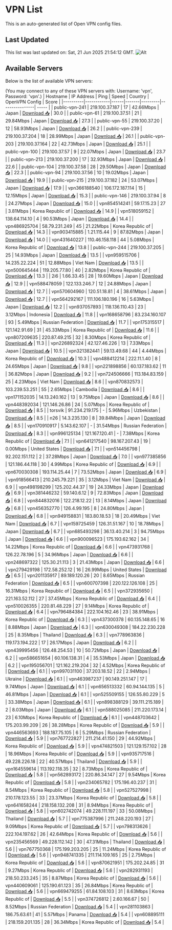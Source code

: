 # VPN List

This is an auto-generated list of Open VPN config files.

## Last Updated

This list was last updated on: Sat, 21 Jun 2025 21:54:12 GMT.
![Alt](https://repobeats.axiom.co/api/embed/186b98318ef1479477931607c1ad7d823f12451f.svg "Repobeats analytics image")

## Available Servers

Below is the list of available VPN servers:

(You may connect to any of these VPN servers with: Username: 'vpn', Password: 'vpn'.)
| Hostname | IP Address | Ping | Speed | Country | OpenVPN Config | Score |
|----------|------------|------|-------|---------|----------------| ----- |
| public-vpn-241 | 219.100.37.187 | 17 | 42.66Mbps | Japan | [Download 📥](./configs/server_0_JP.ovpn) | 30.0 |
| public-vpn-61 | 219.100.37.51 | 21 | 29.84Mbps | Japan | [Download 📥](./configs/server_1_JP.ovpn) | 27.3 |
| public-vpn-55 | 219.100.37.20 | 12 | 58.93Mbps | Japan | [Download 📥](./configs/server_2_JP.ovpn) | 26.2 |
| public-vpn-239 | 219.100.37.204 | 18 | 28.99Mbps | Japan | [Download 📥](./configs/server_3_JP.ovpn) | 26.1 |
| public-vpn-203 | 219.100.37.164 | 22 | 42.73Mbps | Japan | [Download 📥](./configs/server_4_JP.ovpn) | 25.1 |
| public-vpn-100 | 219.100.37.57 | 9 | 22.07Mbps | Japan | [Download 📥](./configs/server_5_JP.ovpn) | 23.7 |
| public-vpn-213 | 219.100.37.200 | 17 | 32.93Mbps | Japan | [Download 📥](./configs/server_6_JP.ovpn) | 22.6 |
| public-vpn-104 | 219.100.37.58 | 28 | 29.50Mbps | Japan | [Download 📥](./configs/server_7_JP.ovpn) | 22.3 |
| public-vpn-94 | 219.100.37.56 | 10 | 19.02Mbps | Japan | [Download 📥](./configs/server_8_JP.ovpn) | 19.9 |
| public-vpn-215 | 219.100.37.182 | 24 | 53.07Mbps | Japan | [Download 📥](./configs/server_9_JP.ovpn) | 17.9 |
| vpn366188540 | 106.172.187.114 | 15 | 12.15Mbps | Japan | [Download 📥](./configs/server_10_JP.ovpn) | 15.3 |
| public-vpn-146 | 219.100.37.94 | 8 | 24.27Mbps | Japan | [Download 📥](./configs/server_11_JP.ovpn) | 15.0 |
| vpn854514241 | 59.17.15.23 | 27 | 3.81Mbps | Korea Republic of | [Download 📥](./configs/server_12_KR.ovpn) | 14.9 |
| vpn518059152 | 138.64.114.10 | 4 | 90.53Mbps | Japan | [Download 📥](./configs/server_13_JP.ovpn) | 14.4 |
| vpn486925704 | 58.79.231.249 | 45 | 21.22Mbps | Korea Republic of | [Download 📥](./configs/server_14_KR.ovpn) | 14.3 |
| vpn903415885 | 1.21.115.44 | 9 | 87.82Mbps | Japan | [Download 📥](./configs/server_15_JP.ovpn) | 14.0 |
| vpn431640227 | 110.46.158.118 | 44 | 5.08Mbps | Korea Republic of | [Download 📥](./configs/server_16_KR.ovpn) | 13.8 |
| public-vpn-244 | 219.100.37.205 | 25 | 14.93Mbps | Japan | [Download 📥](./configs/server_17_JP.ovpn) | 13.5 |
| vpn959515706 | 14.235.22.224 | 51 | 12.88Mbps | Viet Nam | [Download 📥](./configs/server_18_VN.ovpn) | 13.5 |
| vpn500645444 | 119.205.77.80 | 40 | 2.82Mbps | Korea Republic of | [Download 📥](./configs/server_19_KR.ovpn) | 13.3 |
| 2i6 | 1.66.33.45 | 28 | 19.60Mbps | Japan | [Download 📥](./configs/server_20_JP.ovpn) | 12.9 |
| vpn588478059 | 122.133.246.7 | 12 | 24.88Mbps | Japan | [Download 📥](./configs/server_21_JP.ovpn) | 12.7 |
| vpn570604960 | 120.51.18.81 | 4 | 38.61Mbps | Japan | [Download 📥](./configs/server_22_JP.ovpn) | 12.7 |
| vpn564292167 | 111.106.180.196 | 16 | 5.63Mbps | Japan | [Download 📥](./configs/server_23_JP.ovpn) | 12.2 |
| vpn937057893 | 118.136.110.43 | 23 | 3.12Mbps | Indonesia | [Download 📥](./configs/server_24_ID.ovpn) | 11.8 |
| vpn168658796 | 83.234.160.107 | 93 | 5.49Mbps | Russian Federation | [Download 📥](./configs/server_25_RU.ovpn) | 11.7 |
| vpn175315517 | 121.142.91.69 | 31 | 45.33Mbps | Korea Republic of | [Download 📥](./configs/server_26_KR.ovpn) | 11.6 |
| vpn807209635 | 220.87.49.215 | 32 | 8.30Mbps | Korea Republic of | [Download 📥](./configs/server_27_KR.ovpn) | 11.3 |
| vpn226892324 | 42.127.46.226 | 13 | 7.33Mbps | Japan | [Download 📥](./configs/server_28_JP.ovpn) | 10.5 |
| vpn321382441 | 59.13.49.68 | 44 | 4.44Mbps | Korea Republic of | [Download 📥](./configs/server_29_KR.ovpn) | 10.3 |
| vpn488412214 | 222.11.1.40 | 8 | 24.65Mbps | Japan | [Download 📥](./configs/server_30_JP.ovpn) | 9.8 |
| vpn221898856 | 60.137.183.62 | 11 | 36.82Mbps | Japan | [Download 📥](./configs/server_31_JP.ovpn) | 9.2 |
| vpn724506666 | 113.184.83.159 | 25 | 4.23Mbps | Viet Nam | [Download 📥](./configs/server_32_VN.ovpn) | 8.6 |
| vpn870832573 | 103.239.53.251 | 55 | 2.65Mbps | Cambodia | [Download 📥](./configs/server_33_KH.ovpn) | 8.6 |
| vpn171152035 | 14.13.240.162 | 13 | 9.75Mbps | Japan | [Download 📥](./configs/server_34_JP.ovpn) | 8.6 |
| vpn448392034 | 121.146.26.86 | 24 | 5.07Mbps | Korea Republic of | [Download 📥](./configs/server_35_KR.ovpn) | 8.5 |
| torsvik | 91.234.219.175 | - | 5.96Mbps | Uzbekistan | [Download 📥](./configs/server_36_UZ.ovpn) | 8.5 |
| n26 | 14.3.235.130 | 8 | 39.84Mbps | Japan | [Download 📥](./configs/server_37_JP.ovpn) | 8.5 |
| vpn170910917 | 5.143.62.107 | - | 31.54Mbps | Russian Federation | [Download 📥](./configs/server_38_RU.ovpn) | 8.3 |
| vpn996125134 | 121.167.120.41 | - | 7.38Mbps | Korea Republic of | [Download 📥](./configs/server_39_KR.ovpn) | 7.1 |
| vpn641217540 | 98.167.207.43 | 19 | 0.00Mbps | United States | [Download 📥](./configs/server_40_US.ovpn) | 7.1 |
| vpn514456798 | 92.202.151.112 | 2 | 37.28Mbps | Japan | [Download 📥](./configs/server_41_JP.ovpn) | 7.0 |
| vpn977385856 | 121.186.44.118 | 30 | 4.99Mbps | Korea Republic of | [Download 📥](./configs/server_42_KR.ovpn) | 6.9 |
| vpn670030308 | 193.114.25.44 | 7 | 73.52Mbps | Japan | [Download 📥](./configs/server_43_JP.ovpn) | 6.9 |
| vpn918566413 | 210.245.79.221 | 35 | 3.12Mbps | Viet Nam | [Download 📥](./configs/server_44_VN.ovpn) | 6.9 |
| vpn498198299 | 125.202.44.37 | 19 | 24.33Mbps | Japan | [Download 📥](./configs/server_45_JP.ovpn) | 6.9 |
| vpn381446232 | 59.140.6.12 | 9 | 72.83Mbps | Japan | [Download 📥](./configs/server_46_JP.ovpn) | 6.8 |
| vpn844832016 | 122.218.12.22 | 13 | 8.14Mbps | Japan | [Download 📥](./configs/server_47_JP.ovpn) | 6.8 |
| vpn456352770 | 126.4.99.195 | 8 | 24.80Mbps | Japan | [Download 📥](./configs/server_48_JP.ovpn) | 6.8 |
| vpn949158831 | 183.80.18.53 | 18 | 20.49Mbps | Viet Nam | [Download 📥](./configs/server_49_VN.ovpn) | 6.7 |
| vpn159725459 | 126.31.51.167 | 10 | 18.78Mbps | Japan | [Download 📥](./configs/server_50_JP.ovpn) | 6.7 |
| vpn685493298 | 36.13.40.214 | 3 | 94.75Mbps | Japan | [Download 📥](./configs/server_51_JP.ovpn) | 6.6 |
| vpn900096523 | 175.193.62.162 | 34 | 14.22Mbps | Korea Republic of | [Download 📥](./configs/server_52_KR.ovpn) | 6.6 |
| vpn473931768 | 126.22.78.196 | 5 | 34.96Mbps | Japan | [Download 📥](./configs/server_53_JP.ovpn) | 6.6 |
| vpn248697322 | 125.30.21.113 | 3 | 21.43Mbps | Japan | [Download 📥](./configs/server_54_JP.ovpn) | 6.6 |
| vpn279429198 | 172.58.252.12 | 16 | 26.99Mbps | United States | [Download 📥](./configs/server_55_US.ovpn) | 6.5 |
| vpn201135917 | 89.189.120.26 | 20 | 8.65Mbps | Russian Federation | [Download 📥](./configs/server_56_RU.ovpn) | 6.5 |
| vpn600707398 | 220.122.126.108 | 25 | 16.31Mbps | Korea Republic of | [Download 📥](./configs/server_57_KR.ovpn) | 6.5 |
| vpn372935650 | 221.163.52.112 | 27 | 37.45Mbps | Korea Republic of | [Download 📥](./configs/server_58_KR.ovpn) | 6.4 |
| vpn510026355 | 220.81.48.229 | 27 | 9.14Mbps | Korea Republic of | [Download 📥](./configs/server_59_KR.ovpn) | 6.4 |
| vpn796484384 | 222.104.162.46 | 23 | 38.91Mbps | Korea Republic of | [Download 📥](./configs/server_60_KR.ovpn) | 6.3 |
| vpn437300378 | 60.135.148.65 | 16 | 8.88Mbps | Japan | [Download 📥](./configs/server_61_JP.ovpn) | 6.3 |
| vpn630049308 | 184.22.230.228 | 25 | 8.35Mbps | Thailand | [Download 📥](./configs/server_62_TH.ovpn) | 6.3 |
| vpn778963836 | 119.173.194.222 | 17 | 26.17Mbps | Japan | [Download 📥](./configs/server_63_JP.ovpn) | 6.2 |
| vpn439995456 | 126.48.254.53 | 10 | 50.72Mbps | Japan | [Download 📥](./configs/server_64_JP.ovpn) | 6.2 |
| vpn586651654 | 60.106.138.31 | 4 | 35.53Mbps | Japan | [Download 📥](./configs/server_65_JP.ovpn) | 6.2 |
| vpn195056701 | 121.162.219.204 | 32 | 4.52Mbps | Korea Republic of | [Download 📥](./configs/server_66_KR.ovpn) | 6.1 |
| vpn997031100 | 37.203.18.52 | 22 | 2.94Mbps | Ukraine | [Download 📥](./configs/server_67_UA.ovpn) | 6.1 |
| vpn463987237 | 90.149.251.147 | 17 | 9.74Mbps | Japan | [Download 📥](./configs/server_68_JP.ovpn) | 6.1 |
| vpn656513332 | 60.94.144.135 | 5 | 46.81Mbps | Japan | [Download 📥](./configs/server_69_JP.ovpn) | 6.1 |
| vpn525509155 | 126.55.80.229 | 5 | 33.38Mbps | Japan | [Download 📥](./configs/server_70_JP.ovpn) | 6.1 |
| vpn898388129 | 39.111.215.189 | 2 | 8.03Mbps | Japan | [Download 📥](./configs/server_71_JP.ovpn) | 6.1 |
| vpn588025085 | 211.220.173.14 | 23 | 6.10Mbps | Korea Republic of | [Download 📥](./configs/server_72_KR.ovpn) | 6.1 |
| vpn448703642 | 175.203.99.209 | 26 | 38.28Mbps | Korea Republic of | [Download 📥](./configs/server_73_KR.ovpn) | 5.9 |
| vpn446563693 | 188.187.75.105 | 6 | 5.29Mbps | Russian Federation | [Download 📥](./configs/server_74_RU.ovpn) | 5.9 |
| vpn767722827 | 211.214.41.150 | 29 | 44.92Mbps | Korea Republic of | [Download 📥](./configs/server_75_KR.ovpn) | 5.9 |
| vpn474821503 | 121.129.157.102 | 28 | 18.96Mbps | Korea Republic of | [Download 📥](./configs/server_76_KR.ovpn) | 5.9 |
| vpn935717516 | 49.228.226.18 | 22 | 40.57Mbps | Thailand | [Download 📥](./configs/server_77_TH.ovpn) | 5.9 |
| vpn164559614 | 113.192.118.35 | 32 | 8.73Mbps | Korea Republic of | [Download 📥](./configs/server_78_KR.ovpn) | 5.8 |
| vpn562893172 | 220.86.34.147 | 27 | 9.54Mbps | Korea Republic of | [Download 📥](./configs/server_79_KR.ovpn) | 5.8 |
| vpn234065782 | 175.196.40.237 | 31 | 8.54Mbps | Korea Republic of | [Download 📥](./configs/server_80_KR.ovpn) | 5.8 |
| vpn527527998 | 210.178.123.55 | 33 | 23.37Mbps | Korea Republic of | [Download 📥](./configs/server_81_KR.ovpn) | 5.8 |
| vpn641658244 | 218.158.132.208 | 31 | 8.94Mbps | Korea Republic of | [Download 📥](./configs/server_82_KR.ovpn) | 5.8 |
| vpn602742074 | 49.228.111.197 | 33 | 50.08Mbps | Thailand | [Download 📥](./configs/server_83_TH.ovpn) | 5.7 |
| vpn775387996 | 211.248.220.193 | 27 | 9.09Mbps | Korea Republic of | [Download 📥](./configs/server_84_KR.ovpn) | 5.7 |
| vpn798313626 | 222.104.197.62 | 26 | 42.64Mbps | Korea Republic of | [Download 📥](./configs/server_85_KR.ovpn) | 5.6 |
| vpn235456569 | 49.228.112.142 | 30 | 47.31Mbps | Thailand | [Download 📥](./configs/server_86_TH.ovpn) | 5.6 |
| vpn767750368 | 175.199.203.205 | 25 | 11.24Mbps | Korea Republic of | [Download 📥](./configs/server_87_KR.ovpn) | 5.6 |
| vpn948741335 | 211.114.109.165 | 25 | 2.75Mbps | Korea Republic of | [Download 📥](./configs/server_88_KR.ovpn) | 5.6 |
| vpn870621951 | 175.202.24.85 | 31 | 9.27Mbps | Korea Republic of | [Download 📥](./configs/server_89_KR.ovpn) | 5.6 |
| vpn282931193 | 218.50.233.245 | 35 | 8.87Mbps | Korea Republic of | [Download 📥](./configs/server_90_KR.ovpn) | 5.6 |
| vpn440609061 | 125.190.61.123 | 35 | 26.84Mbps | Korea Republic of | [Download 📥](./configs/server_91_KR.ovpn) | 5.6 |
| vpn669479255 | 61.84.108.103 | 31 | 8.63Mbps | Korea Republic of | [Download 📥](./configs/server_92_KR.ovpn) | 5.5 |
| vpn374726812 | 2.60.166.67 | 50 | 8.52Mbps | Russian Federation | [Download 📥](./configs/server_93_RU.ovpn) | 5.4 |
| vpn281103863 | 186.75.63.61 | 41 | 5.57Mbps | Panama | [Download 📥](./configs/server_94_PA.ovpn) | 5.4 |
| vpn608895111 | 218.159.201.135 | 28 | 36.34Mbps | Korea Republic of | [Download 📥](./configs/server_95_KR.ovpn) | 5.4 |
